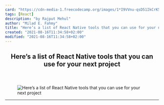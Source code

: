 ```yaml
---
card: "https://cdn-media-1.freecodecamp.org/images/1*I9VVnu-qsD51IkCrK5Wa5A.png"
tags: [React]
description: "by Rajput Mehul"
author: "Milad E. Fahmy"
title: "Here’s a list of React Native tools that you can use for your next project"
created: "2021-08-16T11:34:58+02:00"
modified: "2021-08-16T11:34:58+02:00"
---
```

<div class="site-wrapper">
<main id="site-main" class="site-main outer">
<div class="inner">
<article class="post-full post tag-react tag-javascript tag-design tag-mobile-app-development tag-technology ">
<header class="post-full-header">
<h1 class="post-full-title">Here’s a list of React Native tools that you can use for your next project</h1>
</header>
<figure class="post-full-image">
<picture>
<source media="(max-width: 700px)" sizes="1px" srcset="data:image/gif;base64,R0lGODlhAQABAIAAAAAAAP///yH5BAEAAAAALAAAAAABAAEAAAIBRAA7 1w">
<source media="(min-width: 701px)" sizes="(max-width: 800px) 400px,
(max-width: 1170px) 700px,
1400px" srcset="https://cdn-media-1.freecodecamp.org/images/1*I9VVnu-qsD51IkCrK5Wa5A.png 300w,
https://cdn-media-1.freecodecamp.org/images/1*I9VVnu-qsD51IkCrK5Wa5A.png 600w,
https://cdn-media-1.freecodecamp.org/images/1*I9VVnu-qsD51IkCrK5Wa5A.png 1000w,
https://cdn-media-1.freecodecamp.org/images/1*I9VVnu-qsD51IkCrK5Wa5A.png 2000w">
<img onerror="this.style.display='none'" src="https://cdn-media-1.freecodecamp.org/images/1*I9VVnu-qsD51IkCrK5Wa5A.png" alt="Here’s a list of React Native tools that you can use for your next project">
</picture>
</figure>
<section class="post-full-content">
<div class="post-content medium-migrated-article">
</div>
<hr>
</section>
</article>
</div>
</main>
</div>
<!-- Google Tag Manager (noscript) -->
<!-- End Google Tag Manager (noscript) -->
